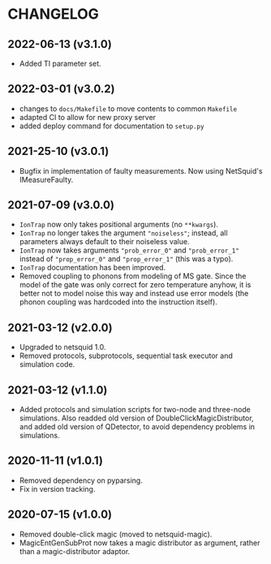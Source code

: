 CHANGELOG
=========

2022-06-13 (v3.1.0)
-------------------
- Added TI parameter set.

2022-03-01 (v3.0.2)
-------------------
- changes to `docs/Makefile` to move contents to common `Makefile`
- adapted CI to allow for new proxy server
- added deploy command for documentation to `setup.py`

2021-25-10 (v3.0.1)
-------------------
- Bugfix in implementation of faulty measurements. Now using NetSquid's IMeasureFaulty.

2021-07-09 (v3.0.0)
-------------------
- `IonTrap` now only takes positional arguments (no `**kwargs`).
- `IonTrap` no longer takes the argument `"noiseless"`; instead, all parameters always default to their noiseless value.
- `IonTrap` now takes arguments `"prob_error_0"` and `"prob_error_1"` instead of `"prop_error_0"` and `"prop_error_1"` (this was a typo).
- `IonTrap` documentation has been improved.
- Removed coupling to phonons from modeling of MS gate. Since the model of the gate was only correct for zero temperature anyhow, it is better not to model noise this way and instead use error models (the phonon coupling was hardcoded into the instruction itself).

2021-03-12 (v2.0.0)
-------------------
 - Upgraded to netsquid 1.0.
 - Removed protocols, subprotocols, sequential task executor and simulation code.

2021-03-12 (v1.1.0)
-------------------
 - Added protocols and simulation scripts for two-node and three-node simulations. Also readded old version of DoubleClickMagicDistributor, and added old version of QDetector, to avoid dependency problems in simulations.


2020-11-11 (v1.0.1)
-------------------
 - Removed dependency on pyparsing.
 - Fix in version tracking.

2020-07-15 (v1.0.0)
-------------------
 - Removed double-click magic (moved to netsquid-magic).
 - MagicEntGenSubProt now takes a magic distributor as argument, rather than a magic-distributor adaptor.
